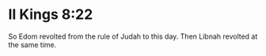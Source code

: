 # II Kings 8:22

So Edom revolted from the rule of Judah to this day. Then Libnah revolted at the same time.
